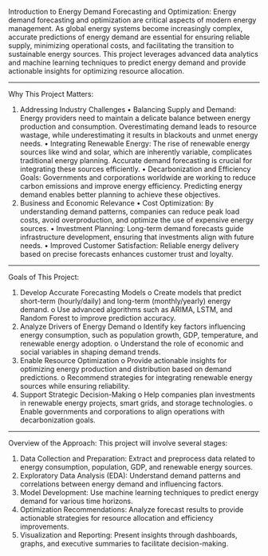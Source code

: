 Introduction to Energy Demand Forecasting and Optimization:
Energy demand forecasting and optimization are critical aspects of modern energy management. As global energy systems become increasingly complex, accurate predictions of energy demand are essential for ensuring reliable supply, minimizing operational costs, and facilitating the transition to sustainable energy sources. This project leverages advanced data analytics and machine learning techniques to predict energy demand and provide actionable insights for optimizing resource allocation.
________________________________________
Why This Project Matters:
1. Addressing Industry Challenges
•	Balancing Supply and Demand: Energy providers need to maintain a delicate balance between energy production and consumption. Overestimating demand leads to resource wastage, while underestimating it results in blackouts and unmet energy needs.
•	Integrating Renewable Energy: The rise of renewable energy sources like wind and solar, which are inherently variable, complicates traditional energy planning. Accurate demand forecasting is crucial for integrating these sources efficiently.
•	Decarbonization and Efficiency Goals: Governments and corporations worldwide are working to reduce carbon emissions and improve energy efficiency. Predicting energy demand enables better planning to achieve these objectives.
2. Business and Economic Relevance
•	Cost Optimization: By understanding demand patterns, companies can reduce peak load costs, avoid overproduction, and optimize the use of expensive energy sources.
•	Investment Planning: Long-term demand forecasts guide infrastructure development, ensuring that investments align with future needs.
•	Improved Customer Satisfaction: Reliable energy delivery based on precise forecasts enhances customer trust and loyalty.
________________________________________
Goals of This Project:
1.	Develop Accurate Forecasting Models
o	Create models that predict short-term (hourly/daily) and long-term (monthly/yearly) energy demand.
o	Use advanced algorithms such as ARIMA, LSTM, and Random Forest to improve prediction accuracy.
2.	Analyze Drivers of Energy Demand
o	Identify key factors influencing energy consumption, such as population growth, GDP, temperature, and renewable energy adoption.
o	Understand the role of economic and social variables in shaping demand trends.
3.	Enable Resource Optimization
o	Provide actionable insights for optimizing energy production and distribution based on demand predictions.
o	Recommend strategies for integrating renewable energy sources while ensuring reliability.
4.	Support Strategic Decision-Making
o	Help companies plan investments in renewable energy projects, smart grids, and storage technologies.
o	Enable governments and corporations to align operations with decarbonization goals.
________________________________________
Overview of the Approach:
This project will involve several stages:
1.	Data Collection and Preparation: Extract and preprocess data related to energy consumption, population, GDP, and renewable energy sources.
2.	Exploratory Data Analysis (EDA): Understand demand patterns and correlations between energy demand and influencing factors.
3.	Model Development: Use machine learning techniques to predict energy demand for various time horizons.
4.	Optimization Recommendations: Analyze forecast results to provide actionable strategies for resource allocation and efficiency improvements.
5.	Visualization and Reporting: Present insights through dashboards, graphs, and executive summaries to facilitate decision-making.
